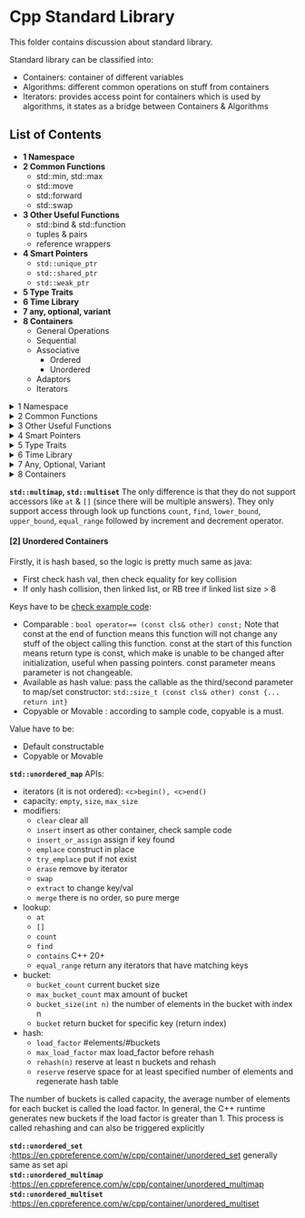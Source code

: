 # Cpp Standard Library
This folder contains discussion about standard library.

Standard library can be classified into:
- Containers: container of different variables
- Algorithms: different common operations on stuff from containers
- Iterators: provides access point for containers which is used by algorithms, it states as a bridge between Containers & Algorithms

## List of Contents
- **1 Namespace**
- **2 Common Functions**
  - std::min, std::max
  - std::move
  - std::forward
  - std::swap
- **3 Other Useful Functions**
  - std::bind & std::function
  - tuples & pairs
  - reference wrappers
- **4 Smart Pointers**
  - `std::unique_ptr`
  - `std::shared_ptr`
  - `std::weak_ptr`
- **5 Type Traits**
- **6 Time Library**
- **7 any, optional, variant**
- **8 Containers**
  - General Operations
  - Sequential
  - Associative
    - Ordered
    - Unordered
  - Adaptors
  - Iterators

<details><summary>1 Namespace</summary>

## 1 Namespace
When we want to include some standard libraries (or header files), we should:
```c++
#include <header_file_name>
```

### Basics of Namespace
Refer to [basics of namespace](001_Namespace/001_Cpp_namespace_basics.pdf) (https://www.geeksforgeeks.org/namespace-in-c/)

We can refer to a namespace by:
```c++
...
namespace namespace_name {
    ... variable definition ...
    ... function definition ...
    ... clss     definition ...
}

namespace_name::variable/function/clss to access objects within functions
```
We can have more than one namespace
```c++
namespace name1 {
    ...
}

namespace name2 {
    ...
}
```

Moreover, since we have to access the variable within those namespaces by: `namespace_name::variable_name`, we can simplify the access by:
- `using`
```c++
using namespace namespace_name; // all variable within this namespace can be called directly
```
- single `using`
```c++
using namespace_name::variable_name; // can call variable_name directly
```
- namespace alias
```c++
alias_name = namespace_name::variable_name;
```

Here is a complete [coding example]()

**A very important note is that if we import something/using something in a cpp file and import it in main, then 
namespace within the file being imported is also visible in main. That is why we should use namespace directly to avoid 
namespace pollution and collision.** 

- same namespace --> same variable (defined in different file) --> error
- different namespace --> same variable --> error if we call the function

</details>

<details><summary>2 Common Functions</summary>

## 2 Common Functions
### 1 std::min & std::max

Check the [code](002_Common_Functions/min_max.cpp) here for an example.

```c++
min(a, b) // Returns the minimal value of a and b.
min(a, b, comp) // Returns the minimal value of a and b according to the predicate comp.
min(initializer list) // Returns the minimal value of the initializer list.
min(initializer list, comp) // Returns the minimal value of the initializer list according to the predicate comp.

// Same works for max/minmax
```
Note that comparator will determine which one is smaller (return true if first argument is smaller than the second one)

### 2 std::move
- First we have to understand what is lvalue and what is rvalue: [video](../02_OOP/BackUpOfVideoReference/lvalues%20and%20rvalues%20in%20C++.mp4)
- Then the following two video give a very good explanation around move semantics
  - [move semantics](002_Common_Functions/BackUpVideos/Move%20Semantics%20in%20C++.mp4)
  - [move operator and std::move](002_Common_Functions/BackUpVideos/stdmove%20and%20the%20Move%20Assignment%20Operator%20in%20C++.mp4)


1. According to function `test_access_object_after_move()` in [file](002_Common_Functions/move.cpp). We can see that object is accessible
even after we call std move on that.
2. `std::move(obj)` does nothing more than convert the object namespace into a rvalue reference. So that it can be used 
for (move constructor, move assign constructor, any place/functions that designed to use of temporary value (rvalue))
3. Yes it is possible to write logic of move stuff (rather than copy) in a copy assign/copy constructor. It is totally possible. But 
we programmers are responsible for write move logic/ copy logic within corresponding functions.

Referring to the video, here is an example of why/how we should use move.
```c++

class MY_STRING{
public:
  char* my_str;
  size_t str_length;
  MY_STRING() {
    this->my_str = nullptr;
    this->str_length = 0;
  }
  
  MY_STRING(int size) {
    this->str_length = size;
    this->my_str = new char[size];
  }
  
  MY_STRING(const MY_STRING& other) {
  
    this->str_length = other.str_length;
    this->my_str = new char[this->str_length];
    memcpy(this->my_str, other.my_str, this->str_length);
  }
  
  MY_STRING(MY_STRING&& other) {
    this->str_length = other.str_length;
    this->my_str = other.my_str;
    other.my_str = nullptr;
    other.str_length = 0;
  }
  
  ~MY_STRING() {
    if (this->my_str) {
      delete [] this->my_str;
      this->my_str = nullptr;
    }
  }
};
```
- Use move constructor so that if we use other string(rvalue) to initialize, it will take over the object instead of 
create a new one. This will save one round of delete array in destructor and allocate memory for new array in constructor.
- Note that we need to set the original MY_STRING's pointer to an array to nullptr so when it is destructed rater than the 
object it moves value to, the underlying char array won't be deleted.

### 3 std::forward
Forward is used when we have nested functions, we pass the argument from first function to next one, we need to use forward
to make sure the data type is not changed. For example: 
- For function templates: https://www.youtube.com/watch?v=srdwFMZY3Hg
- For move constructor [Example Code](/03_Standard_Library/002_Common_Functions/forward.cpp)

It will preserve the lvalue/rvalue reference characteristics and can achieve generics.The function std::forward, 
defined in the header <utility>, empowers you to write function templates, which can identically forward their arguments.
The power of forward will be revisited at template section.

### 4 std::swap
As the code shown :)
```c++
// swap.cpp
...
#include <utility>
...
template <typename T>
inline void swap(T& a, T& b){
  T tmp(std::move(a));
  a= std::move(b);
  b= std::move(tmp);
}
```

</details>


<details><summary>3 Other Useful Functions</summary>

## 3 Other useful functions

### 1 std::bind & std::function & std::placeholders
`std::bind` will take a function and placeholder to formulate new callable object. Which is of type `std::functions`. 
They are all from the header file `<functional>`

Also, use `std::placeholders::_1` ... `std::placeholders::_10` for placeholder. 

The function should have formatted: `function <returnType(placeHolder types...)>` or can just be captured by `auto`

[Example Code Playground](003_Other_Useful_Functions/bind.cpp)

```c++
#include <iostream>
#include <functional>

// for placehoder _1 and _2
using namespace std::placeholders; 

using std::bind;
using std::function;

double divMe(double a, double b){ return a/b; };

int main(){
  std::cout << std::boolalpha;
  function < double(double, double) > myDiv1= bind(divMe, _1, _2);
  function < double(double) > myDiv2= bind(divMe, 2000, _1);
  std::cout << (divMe(2000, 10) == myDiv1(2000, 10)) << '\n';
  std::cout << (myDiv1(2000, 10) == myDiv2(10));
}
```

### 2 pairs & tuples
`std::pair` within `<utility>`
- Defined as `std::pair<type1, type2>` 
- Defined as `std::make_pair(var1, var2)`
- Access by: `pairObj.first`, `pairObj.second`, `std::get<0>(pairObj)`, `std::get<1>(pairObj)`

```c++
// pair.cpp
#include <iostream>
#include <utility>
using namespace std;

int main(){
  pair<const char*, double> charDoub("str", 3.14);
  pair<const char*, double> charDoub2 = make_pair("str", 3.14);
  auto charDoub3 = make_pair("str", 3.14);

  cout << charDoub.first << ", " << charDoub.second << "\n";    // str, 3.14
  charDoub.first = "Str";
  get<1>(charDoub) = 4.14;
  cout << charDoub.first << ", " << charDoub.second << "\n";    // Str, 4.14
  
  return 0;
}
```

`std::tuple`
- Defined as `std::tuple<type1, type2, ...>`
- Defined as `std::make_tuple(var1, var2, ...)`
- Access by: `std::get<x>(tupleObject)`

```c++
#include <iostream>
#include <tuple>
using std::get;

int main(){
  std::tuple<std::string, int, float> tup1("first", 3, 4.17f);
  auto tup2= std::make_tuple("second", 4, 1.1);

  std::cout << get<0>(tup1) << ", " << get<1>(tup1) << ", " << get<2>(tup1) << std::endl; // first, 3, 4.17
  
  std::cout << get<0>(tup2) << ", " << get<1>(tup2) << ", " << get<2>(tup2) << std::endl; // second, 4, 1.1

  std::cout << (tup1 < tup2) << std::endl; // true

  get<0>(tup2)= "Second";

  std::cout << get<0>(tup2) << "," << get<1>(tup2) << "," << get<2>(tup2) << std::endl;  // Second, 4, 1.1

  std::cout << (tup1 < tup2) << std::endl; // false

  auto pair= std::make_pair(1, true);
  std::tuple<int, bool> tup= pair;
  
  return 0;
```

The tuple has, like his younger brother std::pair, a default, a copy, and a move constructor. You can swap tuples with the function std::swap.

### 3 Reference Wrappers
A reference wrapper is a copy-constructive and copy-assignable wrapper for an object of type&, which is defined in the 
header `<functional>`.

声明于 <functional> 中的 class std::reference_wrapper<> 主要用来“喂 ” reference 给function template, 后者原本以 by value方式接受参数。对于一个给定类型 T ，这个 class 提供 `ref ()` 用以隐式转换为 `T&` ，一个 `cref ()` 用以隐式转换为 `const T&` ，这往往允许 function template 得以操作 reference 而不需要另写特化版本。

`auto r = ref(o)` is same as `reference_wrapper<dectype(o)> r(o)`

For example ([source code](./003_Other_Useful_Functions/reference_wrapper.cpp))

```c++
#include <iostream>
#include <functional>

template<typename T>
void functest(T a) {
    ++a;
}

void test_reference_wrapper() {
    int a = 1;
    int &b = a;
    std::cout << "a address: " << &a << std::endl;
    std::cout << "b address: " << &b << std::endl;

    std::cout << "a before functest: " << a << std::endl;
    //functest(a); // a = 1
    //functest(b); // a = 1
    functest(std::ref(a)); // a = 2
    std::cout << "a after  functest: " << a << std::endl;
}
```
Since the template function is taking a pass by value argument, thus changes will not be made on `a`, only if we pass 
reference of `a` to it.

Another example:
```c++
void myAdd(int a, int b, int &r) {
    r = a + b;
}

void test_reference_wrapper_2(){
    int result = 0;
    auto f = std::bind(myAdd, std::placeholders::_1, 20, result);
    f(10);
    std::cout << "result after  myAdd: " << result << std::endl;
}
```
The following function won't change `result`, since bind will make f do not know if result is still valid at the time of
calling the function, so it will use pass by value instead. if we change to `std::ref(result)`, then the change will work.

If object do not support transferring from reference wrapper to original object. We need to use `get()` to get the original object.

What really makes `ref()` and `cref()` so important is that it works with STL. So vector push_back for example won't do a copy constructor.
```c++
#include <algorithm>
#include <list>
#include <vector>
#include <iostream>
#include <numeric>
#include <random>
#include <functional>
 
void print(auto const rem, std::ranges::range auto const& v) {
    for (std::cout << rem; auto const& e : v)
        std::cout << e << ' ';
    std::cout << '\n';
}
 
int main()
{
    std::list<int> l(10);
    std::iota(l.begin(), l.end(), -4);
 
    // can't use shuffle on a list (requires random access), but can use it on a vector
    std::vector<std::reference_wrapper<int>> v(l.begin(), l.end());
 
    std::ranges::shuffle(v, std::mt19937{std::random_device{}()});
 
    print("Contents of the list: ", l);
    print("Contents of the list, as seen through a shuffled vector: ", v);
 
    std::cout << "Doubling the values in the initial list...\n";
    std::ranges::for_each(l, [](int& i) { i *= 2; });
 
    print("Contents of the list, as seen through a shuffled vector: ", v);
}
```
will output
```c++
Contents of the list: -4 -3 -2 -1 0 1 2 3 4 5 
Contents of the list, as seen through a shuffled vector: -1 2 -2 1 5 0 3 -3 -4 4 
Doubling the values in the initial list...
Contents of the list, as seen through a shuffled vector: -2 4 -4 2 10 0 6 -6 -8 8
```

Note that reference wrapper are just a wrapper for pointer, which provide accessor `get()`.
</details>

<details><summary>4 Smart Pointers</summary>

## 4 Smart Pointers

### 1 `std::unique_ptr`
[Reference from source](./004_Smart_Pointers/std__unique_ptr%20-%20cppreference.com.pdf)
- `std::unique_ptr` is a smart pointer that owns and manages another object through a pointer and disposes of that object when the unique_ptr goes out of scope.
- The object is disposed of, using the associated deleter when either of the following happens:
  - the managing unique_ptr object is destroyed
  - the managing unique_ptr object is assigned another pointer via `operator=` or `reset()`.


It is only move constructable, so enable unique ownership. (after move construct, pointer of original source will be changed to `null_ptr`)

For c++14+ , use `std::make_unique` instead for safety.

APIs:
- `reset()` : Resets the resource.
- `release()` : Returns a pointer to the resource and releases it.
- `swap()` : Swaps the resources.
- `get()` : Returns a pointer to the resource.
- `get_deleter()` : Returns the delete function.
- `operator*` : `*` de-referencing the underlying object
- `operator->` : `->` access the underlying object
- `operator[]` : `[]` de-referencing the underlying object


[Example Code](./004_Smart_Pointers/unique_pointer.cpp)
- `test_unique_pointer()`:
  - how unique pointer should be created (`unique_ptr<T> ptr = unique_ptr<T>(new object(...))`), or replace `new object(...)`
  with a pointer pointing to object on heap
  - get deleted as long as code goes out of scope (call destructor of object)
  - get error if passed an object on stack
- `test_unique_pointer_1()`:
  - reset
  - release
  - move constructor
  - swap
- `test_unique_pointer_2()`:
  - self defined deleter : deleter needs to be callable with argument of pointer to the object type
  - `*`, `->`, `[]`

**Note that!!** It is impossible to change the underlying object without knowledge of ptr:
```c++
auto ptr = unique_ptr<T>(new T(...));
ptr.get() = new T(...);
```
Will cause an error since `.get()` only return rvalue.

An linked-list example from source:
```c++
// unique_ptr-based linked list demo
struct List
{
    struct Node
    {
        int data;
        std::unique_ptr<Node> next;
    };
 
    std::unique_ptr<Node> head;
 
    ~List()
    {
        // destroy list nodes sequentially in a loop, the default destructor
        // would have invoked its `next`'s destructor recursively, which would
        // cause stack overflow for sufficiently large lists.
        while (head)
            head = std::move(head->next);
    }
 
    void push(int data)
    {
        head = std::unique_ptr<Node>(new Node{data, std::move(head)});
    }
};
```
It makes the object delete by `head = std::move(head->next);` which push head object out of scope and cause unique_ptr automatically delete get triggerred.

### 2 `std::shared_ptr`

`std::shared_ptr` is copy/move constructable.

`std::shared_ptr` shares ownership of the resource. They have two handles: one for the resource, and one for the 
reference counter. By copying an `std::shared_ptr`, the reference count is increased by one. It is decreased by one if the
`std::shared_ptr` goes out of scope. If the reference counter becomes the value 0, the C++ runtime automatically 
releases the resource.

APIs:
- everything `unique_ptr` has
- `use_count()` : Returns the value of the reference counter.
- `unique()` : Checks if the std::shared_ptr is the exclusive owner of the resource.

Using the `class std::enable_shared_from_this`, we can create objects that return an `std::shared_ptr` to themselves. 
To do so, we must publicly derive the class from `std::enable_shared_from_this`. So the class ShareMe support the method 
shared_from_this, and return `std::shared_ptr`. (Have to create the shared pointer once `shated_ptr<...>(obj)` then 
`obj.shared_from_this()`) can work.

[Example code](./004_Smart_Pointers/shared_ptr.cpp):
- test_shared_ptr:
  - `use_count`
  - `unique`
  - `shared_from_this`
  - `ptr when goes out of scope will get destroyed`
  - `reset will not change the object of other holder, but will cause counter decrease by one`

[Educative site](https://www.educative.io/module/lesson/cpp-standard-library/gxEqV8PQYDY) give an good example about custom
deletor via callable.

### 3 `std::weak_ptr`
`std::weak_ptr` is not a classic smart pointer, since it supports no transparent access to the resource, it only borrows
the resource from a `std::shared_ptr`. It is introduced to solve cyclic reference problem. 
- Create a weak pointer won't increase shared_ptr count.
- The constructor take shared pointer as argument

APIs:
- `expired()` : Checks if the resource was deleted.
- `lock()` : Creates a `std::shared_ptr` on the resource.
- `reset()` : Resets the resource.
- `swap()` : Swaps the resources.
- `use_count()` : 	Returns the value of the reference counter.
<details><summary>Code shows the usage</summary>

```c++
#include <iostream>
#include <memory>

int main(){

  std::cout << std::boolalpha << std::endl;

  auto sharedPtr=std::make_shared<int>(2011);
  std::weak_ptr<int> weakPtr(sharedPtr);
  
  std::cout << "weakPtr.use_count(): " << weakPtr.use_count() << std::endl;
  std::cout << "sharedPtr.use_count(): " << sharedPtr.use_count() << std::endl;
  std::cout << "weakPtr.expired(): " << weakPtr.expired() << std::endl;

  if( std::shared_ptr<int> sharedPtr1 = weakPtr.lock() ) {
    std::cout << "*sharedPtr: " << *sharedPtr << std::endl;
    std::cout << "sharedPtr1.use_count(): " << sharedPtr1.use_count() << std::endl;
  }
  else{
    std::cout << "Don't get the resource!" << std::endl;
  }

  weakPtr.reset();
  if( std::shared_ptr<int> sharedPtr1 = weakPtr.lock() ) {
    std::cout << "*sharedPtr: " << *sharedPtr << std::endl;
    std::cout << "sharedPtr1.use_count(): " << sharedPtr1.use_count() << std::endl;
  }
  else{
    std::cout << "Don't get the resource!" << std::endl;
  }

  std::cout << std::endl;

}
```

```c++
/*
weakPtr.use_count(): 1
sharedPtr.use_count(): 1
weakPtr.expired(): false
*sharedPtr: 2011
sharedPtr1.use_count(): 2
Don't get the resource!
*/
```
</details>

We get cyclic references of `std::shared_ptr` if they refer to each other. If we have a cyclic reference of 
`std::shared_ptr`, the reference counter will never become 0. If we get a cyclic reference, then both object will never 
be released cause memory leakage.

### 4 Performance comparison
`void(*)` pure pointer > `unique_ptr` > `make_unique` > `shared_ptr` > `make_shared`

### 5 Different ways to pass smart pointer
1. `func(unique_ptr<T> ptr)` 
- Express that a function assumes ownership of object T.
- Pass the argument like: `unique_ptr<T> ptr; func(std::move(ptr));` To trigger the move constructor
- Returns the rvalue reference of pointer afterward if still want to use it.

2. `func(unique_ptr<T>& ptr)`
- Used to `reset()` or modify something related to pointer (instead of object itself)
- Pass the argument like: `unique_ptr<T> ptr; func(ptr);`

3. `func(shared_ptr<T> ptr)`
- For the lifetime of the function body, this method is a shared owner of the resource. At the start of the function 
body, we will increase the reference counter (pass by value); at the end of the function, we will decrease the reference
counter; therefore, the resource will stay alive, as long as we use it.

4. `func(shared_ptr<T>& ptr)`
- Not a shared owner so no guarantee the lifetime of object
- More likely used to reset() or modify something about the `shared_ptr` itself rather than underlying object

5. `func(const shared_ptr<T>& ptr)`
- Cannot change ptr
- To be honest, we should use a pointer `(T*)` or a reference `(T&)` as a parameter instead, because there is no added 
value in using a  `std::shared_ptr`.

</details>

<details><summary>5 Type Traits</summary>

## 5 Type Traits
The `<type_traits>` library enables you to check, compare and modify types at compile time. So, there is no overhead on the runtime of your program.

The type traits library and the function static_assert are a powerful pair. 
- On one side, the functions of the type traits library provide the type information at compile time. 
- On the other side, the static_assert function checks the given information at compile time.

```c++
#include <type_traits>
template <typename T> T fac(T a){
     static_assert(std::is_integral<T>::value, "T not integral");
     //...
}
fac(10);
fac(10.1); // with T= double; T not integral
```

Here are some examples of using type traits, all used as `static_assert(std::is_...(T)::value, "msg_if_false")`
```c++
template <class T> struct is_void;
template <class T> struct is_null_pointer;
template <class T> struct is_integral; 
template <class T> struct is_floating_point; 
template <class T> struct is_array;
template <class T> struct is_pointer;
template <class T> struct is_member_object_pointer;
template <class T> struct is_member_function_pointer;
template <class T> struct is_enum;
template <class T> struct is_union;
template <class T> struct is_class;
template <class T> struct is_function;
template <class T> struct is_lvalue_reference;
template <class T> struct is_rvalue_reference;
```
Also there are composite categories & type relationships: https://en.cppreference.com/w/cpp/header/type_traits \
For more details check: https://www.educative.io/module/lesson/cpp-standard-library/JPkDlpDXqlD


</details>

<details><summary>6 Time Library</summary>

## 6 Time Library

All defined in `#include <chrono>`

### 1 Clock
The clock consists of a starting point and a tick. So you can get the current time with the method now.
Different clock provided from   `std::chrono:: ...` have different property

- `std::chrono::system_clock`: System time, which you can synchronize with the external clock.
- `std::chrono::steady_clock`: Clock, which can not be adjusted.
- `std::chrono::high_resolution_clock`: System time with the greatest accuracy.

`std::chrono::system_clock` will refer typically to the 1.1.1970. You can not adjust `std::steady_clock` forward or 
backward in opposite to two other clocks. The methods `to_time_t` and `from_time_t` can be used to convert between 
`std::chrono::system_clock` and `std::time_t objects`.

### 2 Duration
`template <class Rep, class Period = ratio<1>> class duration;`
While rep means which datatype to store duration, period is unit time while ratio 1 is second.

```c++
typedef duration<signed int, nano> nanoseconds;
typedef duration<signed int, micro> microseconds;
typedef duration<signed int, milli> milliseconds;
typedef duration<signed int> seconds;
typedef duration<signed int, ratio< 60>> minutes;
typedef duration<signed int, ratio<3600>> hours;
```

`duration.count()` will return time in any unit/ratio you define. `ratio<x,y>` is off ratio x/y \
`ratio<1,1>` is one second

[Check the code](006_Time_Library/time_lib.cpp):
- `test_duration_count`: check how `count()` work
- `test_clock_casting`: convert between different unit of time duration
  - When Convert from lower larger unit to smaller unit, just use constructor: 
  `std::chrono::minutes m(hours)`, `std::chrono::seconds s(minutes)` ...
  - When Convert from smaller unit to larger unit use:
  `std::chrono::duration_cast<larger_unit>(smaller_unit)`

### 3 Time point
`any_clock.now()` will generate a clock. A time point is consist of a clock and a duration.

[Check the code](006_Time_Library/time_lib.cpp):
- `test_epoch`: epoch is usually 1970.1.1 and can check time until that
</details>

<details><summary>7 Any, Optional, Variant</summary>

## any, optional, variant

Every time you want to use a union use `std::variant`.

Every time you want to use a void* use `std::any`.

Every time you want to return nullptr as an indication of an error use `std::optional`.

### 1 [`std::any`](007_ANY_OPTIONAL_VARIANT/any.cpp)
`#include <any>` \
`std::any` is a type-safe container for single values of any type which is copy-constructible.

There are a few ways to create a `std::any` container `any`. 
- You can use the various constructors or the factory function `std::make_any`. 
- By using `any.emplace`, you directly construct one value into any. 
- `any.reset` lets you destroy the contained object.
- If you want to know whether the container any has a value, use the method `any.has_value`.
- You can even get the typeid of the container object via `any.type`. 
- Thanks to the generic function `std::any_cast` you have access to the contained object. If you specify the wrong type, you will get a `std::bad_any_cast exception`.

### 2 [`std::optional`](007_ANY_OPTIONAL_VARIANT/optional.cpp)
`#include <optional>`

The various constructors and:
- the convenience function `std::make_optional` let you define an optional object opt with or
without a value. 
- `opt.emplace` will construct the contained value in-place and opt.reset will destroy the container 
value. 
- You can explicitly ask a `std::optional` container if it has a value or you can check it in a logical expression.
- `opt.value` returns the value and 
- `opt.value_or` returns the value or a default value.
- If opt has no contained value, the call `opt.value` will throw a `std::bad_optional_access` exception.

### 3 [`std::variant`](007_ANY_OPTIONAL_VARIANT/variant.cpp)
`#include <variant>`

`std::variant` is a type-safe union. An instance of `std::variant` has a value from one of its types. 
- The type must not be a reference, array or void. 
- A `std::variant` can have a type more than once. 
- A default-initialised `std::variant` is initialised with its first type; therefore, its first type must have a default constructor. 
- By using `var.index` you get the zero-based index of the alternative held by the `std::variant var`.
- `var.valueless_by_exception` returns false if the variant holds a value. 
- By using `var.emplace` you can create a new value in-place. 
- There are a few global functions used to access a `std:variant`. 
  - The function template `var.holds_alternative` lets you check if the `std::variant` holds a specified alternative. 
  - You can use `std::get` with an index and with a type as argument. By using an index, you will get the value. 
  - If you invoke `std::get` with a type, you only will get the value if it is unique. If you use an invalid index or a non-unique type, you will get a `std::bad_variant_access exception`. 
  - In contrast to `std::get` which eventually returns an exception, `std::get_if` returns a null pointer in the case of an error.

`std::variant` has an interesting non-member function `std::visit` that allows you to execute a callable on a list of variants. So we don't have to access via `std::get<...>(...)`
```c++
  std::vector<std::variant<char, long, float, int, double, long long>>      
           vecVariant = {5, '2', 5.4, 100ll, 2011l, 3.5f, 2017};

  for (auto& v: vecVariant){        
    std::visit([](auto&& arg){std::cout << arg << " ";}, v);    
                                   // 5 2 5.4 100 2011 3.5 2017                
  }
```

</details>

<details><summary>8 Containers</summary>

## 8 Containers

### 1 General Operations

There are some general operations that is valid for all containers:
- Constructor (taking `std::vector` for example):
  - Default constructor: `std::vector<int> vec1`
  - Range: `std::vector<int> vec2(vec1.begin(), vec1.end())` [it will cause copy](008_Containers/general_operations.cpp)
  - Copy: `std::vector<int> vec3(vec2)` 
  - Copy: `std::vector<int> vec3= vec2`
  - Move: `std::vector<int> vec4(std::move(vec3))` [it won't cause any copy or move, and will clean the original container](008_Containers/general_operations.cpp)
  - Move: `std::vector<int> vec4= std::move(vec3)`
  - Sequence initializer list: `std::vector<int> vec5 {1, 2, 3, 4, 5}`
  - Sequence initializer list: `std::vector<int> vec5= {1, 2, 3, 4, 5}`
  - Destructor: `vec5.~vector()`
  - Clear Element: `vec5.clear()`

Because `std::array` is generated at compile-time, there are a few things that are special. `std::array` has no move 
constructor and can’t be created with a range or with an initializer list. However, a `std::array` can be initialized 
with an aggregate initialization. Also, `std::array` has no method for removing its elements.
- Size `cont #container`
  - `cont.size()` container size
  - `cont.empty()` check if empty (`empty()` is faster O(1) compared to `cont.size() == 0` O(n) and support readability)
- Access `cont #container`
  - `cont.begin()`, `cont.end()`: Pair of iterators to iterate forward.
  - `cont.cbegin()`, `cont.cend()`: Pair of iterators to iterate const forward.
  - `cont.rbegin()`, `cont.rend()`: Pair of iterators to iterate backward.
  - `cont.crbegin()`, `cont.crend()`: Pair of iterators to iterate const backward.
Note these are pointer, so `*(cont.begin()+x)` is indexing xth element.
- Assign & swap: `std::swap` can swap objects between containers (just swap, without recreate or whatever)
- Compare: `==`, `!=`, `<`, `>`, `<=`, `>=` (Unordered associative containers support only the comparison operator == and !=.)
  - Associate compare by: key1->value1->key2->value2->...
  ```c++
  map<int, string> uSet1{{1, "One"}, {3, "two"}};
  map<int, string> uSet2{{1, "one"}, {2, "Two"}};
  cout << (uSet1 < uSet2) << endl;     // 1
  ```
  
### 2 Sequential Containers

There are five sequential containers: `std::array`, `std::vector`, `std::deque`, `std::list`, `std::forward_list` \
Here is a comparison table:
![img](008_Containers/sequential_compare.png)
[Code with test cases about sequential containers](008_Containers/sequential_containers.cpp)

#### [(1) `std::array`](https://en.cppreference.com/w/cpp/container/array)
- `std::array`'s memory is allocated at compile time. So do not support move constructor
- Constructor
  - `std::array<int, 10> arr`: The 10 elements are not initialized.
  - `std::array<int, 10> arr{}`: The 10 elements initialized to 0 by default.
  - `std::array<int, 10> arr{1, 2, 3, 4, 5}`: The unspecified elements are initialized to 0 by default.
- Access `arr`
  - `arr[n]` may work even if n out of bound
  - `arr.at(n)` will check at run time that if n goes out of bound, run time will throw
  - `std::get<n>(arr)` will check at compile time that if n > arr.size() will throw compile error

All others APIs are same as general operation for containers.

#### [(2) `std::vector`](https://en.cppreference.com/w/cpp/container/vector)

- `std::vector` is 95% solution
- Constructor
  - `std::vector<int> vec(10)` create with size 10
  - `std::vector<int> vec{10}` create with one element 10
  - `std::vector<int> vec(10, 1234)` create with size 10 and all fill with 1234
  - `std::vector<int> vec1(vec2.begin(), vec2.end())` this will result in copy of objects
  - `std::vector<int> vec1(std::move(vec2))` transfer objects & vec2 will have `nullptr` for underlying array
- `std::vector<cls> vec(n)` will create n objects by default constructor
- `vec.push_back(obj)`
  - Will add a copy of object (not object itself!! which will definitely cause copy construction unless pass a rvalue object to it) to the end of list
  - If reach maximum capacity, will double, and
    - copy all object of original vector to the new one if `cls(cls&& _) noexcept{}` is not available
    - move otherwise (MAKING MOVE CONSTRUCTOR noexcept!!!!!!)
- `vec.resize(x)`
  - if new size > current size, will push until `vec` have that many objects
  - if new size < current size, will delete until `vec` have that many objects
- `vec.insert(x)`
  - copy assignment will be called (not copy constructor) to move all other elements backward by one
  - x will be inserted via copy/move constructor follow the same rules as `push_back`
  - `vec.insert(vec.begin()+x, item)` insert at x-th indexed place
- `vec.emplace_back(args...)` Creates a new element in vec with args ... .
- `vec.emplace(iterator_pos, args...)` Creates a new element before pos with the args in vec and returns the new position of the element.
- `vec.erase(iterator)` Removes the element at pos(iterator).
- `vec.erase(iterator-begin, iterator-end)`  Removes the elements in the range [first, last).
- `vec.reserve(n)` reserve n elements without creating new stuff (will move to new array is reserve size is larger than current vector capacity)
- `vec.shrink_to_fit()` release all unused memory (move everything to a smaller vector)

#### [(3) `std::deque`](https://en.cppreference.com/w/cpp/container/deque)
`std::deque` is double ended queue so insert on both side is O(1)
![img.png](008_Containers/deque_memory_block.png)

It is done by having vector of vector (many blocks of memory)
- When we insert an element in end it stores that in allocated memory block until it gets filled and when this memory block gets filled with elements then it allocates a new memory block and links it with the end of previous memory block. Now further inserted elements in the back are stored in this new memory block.
- When we insert an element in front it allocates a new memory block and links it with the front of previous memory block. Now further inserted elements in the front are stored in this new memory block unless it gets filled.

Since access means in deque is done by:
1. Based on index get the memory block O(1)
2. Transfer global index to local index (index in memory block) O(1)
3. Access local vector O(1)
So it is constant time access.

- `std::deque::insert` behave same like the one in vector (we can insert more than one element if we pass an initialization list as second argument)
- `std::deque::emplace` behave same like the one in vector
- `std::deque::erase` erase element by position
- `std::deque::push_back` as vector
- `std::deque::push_front` push front
- `std::deque::emplace_back` create a new element at back with args
- `std::deque::emplace_front` same as above but at front
- `std::deque::pop_back` get one from back
- `std::deque::pop_front` get one from front

#### [(4) `std::list`](https://en.cppreference.com/w/cpp/container/list)

`std::list` is a doubled linked list. `std::list` needs the header <list>.
- It supports no random access. So we need to move the iterator `std::advance(li.begin(), x)` to get the (x+1)th element, can advance both forward and backward(negative advance value).
- Accessing an arbitrary element is slow because we might have to iterate through the whole list.
- Adding or removing an element is fast, if the iterator points to the right place.
- If we add or remove an element, the iterator remains valid.
- It has common modifiers: `clear`, `insert`, `emplace`, `erase`, `push_back`, `emplace_back`, `pop_back`, `push_front`, `emplace_front`, `pop_front`, `resize`, `swap`
- `push_...` have same copy/move logic as vector `push_back`

- Special Modifiers
  - `lis.merge(c)` Merges the sorted list c into the sorted list lis, so that lis remains sorted. (works like merge sort, compare and push smaller one, then remaining list) need to define `operator<` in order to let it work
  - `lis.merge(c, comparator)` Merges the sorted list c into the sorted list lis, so that lis remains sorted. Uses op as sorting criteria.
  - `lis.remove(val)` Removes all elements from lis with value val.
  - `lis.remove_if(pre)` Removes all elements from lis, fulfilling the predicate pre.
  - `lis.unique()` Removes adjacent element with the same value. (values not adjacent but with same value will both keep)
  - `lis.unique(pre)` Removes adjacent elements, fulfilling the predicate pre.

#### [(5) `std::forward_list`](https://en.cppreference.com/w/cpp/container/forward_list)
`std::forward_list` is a singly linked list, which needs the header `<forward_list>`. `std::forward_list` has a drastically reduced interface and is optimized for minimal memory requirements.

- It doesn’t support the random access. (and iterator cannot move backward)
- The access of an arbitrary element is slow because in the worst case, we have to iterate forward through the whole list.
- To add or remove an element is fast, if the iterator points to the right place.
- If we add or remove an element, the iterator remains valid.
- APIs:
  - `forw.before_begin()` Returns an iterator before the first element.
  - `forw.emplace_after(pos, args...)` Creates an element after pos with the arguments args....
  - `forw.emplace_front(args...)` Creates an element at the beginning of forw with the arguments args....
  - `forw.erase_after(pos, ...)` Removes from forw the element pos or a range of elements, starting with pos.
  - `forw.insert_after(pos, ...)` Inserts new elements after pos. These elements can be single elements, ranges or initialiser lists.
  - `forw.merge(c)` Merges the sorted forward list c into the sorted forward list forw, so that forw keeps sorted.
  - `forw.merge(c, op)` Merges the forward sorted list c into the forward sorted list forw, so that forw keeps sorted. Uses op as sorting criteria.
  - `forw.unique()` Removes adjacent element with the same value.
  - `forw.unique(pre)` Removes adjacent elements, fulfilling the predicate pre.

### 3 Associate Containers
There are eight associate containers:
`map`, `set`, `multimap`, `multiset`, `unordered_map`, `unordered_set`, `unordered_multimap`, `unordered_multiset`

- `map`/`set`: key-value, key
- `multi<map/set>`/`<map/set>`: multiple key, unique key
- `unordered_<map/set/>`: hash based key/ BR-tree based sorted key

All of them have similar insertion/deletion APIs like `insert()`, `emplace()`, `erase()`

#### [1] Ordered associate container
Underlying is a Red-Black tree that manages the sorted keys:
- [RB basic](008_Containers/RB-tree/RB-trees_01_basics.mp4)
- [RB_rotation](008_Containers/RB-tree/RB-trees_02_rotations.mp4)
- [RB_insertion](008_Containers/RB-tree/RB-trees_03_insertion_strategy.mp4)
- [RB_insertion_examples](008_Containers/RB-tree/RB-trees_04_insertion_examples.mp4)
- [RB_deletion](008_Containers/RB-tree/RB-trees_05_deletions.mp4)

Since key needs to be comparable so they can be managed by a RB-tree. All keys in ordered associate container needs to implement `operator<`.

Note that increment and decrement of iterator on sorted associate is O(log(N)). (go left by one, then keep going right) (go right by one, then keep going left)...
```c++
//gcc-4.8.1/libstdc++-v3/src/c++98/tree.cc
static _Rb_tree_node_base*
local_Rb_tree_increment(_Rb_tree_node_base* __x) throw ()
{
if (__x->_M_right != 0)
{
__x = __x->_M_right;
while (__x->_M_left != 0)
__x = __x->_M_left;
}
else
{
_Rb_tree_node_base* __y = __x->_M_parent;
while (__x == __y->_M_right)
{
__x = __y;
__y = __y->_M_parent;
}
if (__x->_M_right != __y)
__x = __y;
}
return __x;
}

_Rb_tree_node_base*
_Rb_tree_increment(_Rb_tree_node_base* __x) throw ()
{
return local_Rb_tree_increment(__x);
}

const _Rb_tree_node_base*
_Rb_tree_increment(const _Rb_tree_node_base* __x) throw ()
{
return local_Rb_tree_increment(const_cast<_Rb_tree_node_base*>(__x));
}
```

`<multi<map/set>>`: http://www.aoc.nrao.edu/php/tjuerges/ALMA/STL/html-4.1.2/stl__tree_8h-source.html#l00850
```c++
insert_equal(const _Val& __v)
00851     {
00852       _Link_type __x = _M_begin();
00853       _Link_type __y = _M_end();
00854       while (__x != 0)
00855     {
00856       __y = __x;
00857       __x = _M_impl._M_key_compare(_KeyOfValue()(__v), _S_key(__x)) ?
00858             _S_left(__x) : _S_right(__x);
00859     }
00860       return _M_insert(__x, __y, __v);
00861     }
```
The difference is that multi-map won't check key equality, and will keep searching down the tree until find insertion point.

```c++
template < class key, class val, class Comp= less<key>,
           class Alloc= allocator<pair<const key, val> >
class map;
```
Map needs less comparator and allocator.

```c++
template < class T, class Comp = less<T>,
           class Alloc = allocator<T> >
class set;
```
Set needs allocator that only allocate keys.

**`std::map`**

- self defined class for key needs to support `operator<` check code [test_map](008_Containers/associative_containers.cpp)
- [moving objects into map](008_Containers/associative_containers.cpp):
  - `bin[x] = ?` will first create an object with key x, then use copy assign/move assign operator
  - `bin[x]` if x not exist, will initialize one. If x exist, it will just give it out
  - `emplace` can create object instead of copy, move to it...
  - moving r-value objects into map follow same logic as vector, check code example.
  - Probably should use smart pointers :)
  - We can pass in comparator when constructing map: `std::map<int, std::string, std::greater<int>>`
- APIs: https://en.cppreference.com/w/cpp/container/map
  - access: `at`, `[]`
  - iterators: `<c><r><begin/end>`, `itr`:
    - `itr->first` key
    - `itr->second` value
  - capacity:
    - `empty`
    - `size`
    - `max_size`
  - modifiers:
    - `clear` clear all
    - `insert` insert key-val pair
    - `insert_or_assign` assign if key exist
    - `emplace` create at place
    - `try_emplace` emplace if key not exist
    - `erase` erase based on an iterator (pointer) or a pair (range), it will return a pointer point to next largest element
    - `swap`
    - `extract`: https://en.cppreference.com/w/cpp/container/map/extract change key without reallocation
    - `merge` insert nodes from one by one to another
  - lookup:
    - `count`: count keys (compare equality)
    - `find`: finds element with specific key (no guarantee it is the first occurrence). `bin.end()` if not found
    - `ordAssCont.lower_bound(key)`: return the first key in the iterator where the key can be inserted
    - `ordAssCont.upper_bound(key)`: return the last position where the key can be inserted (key this iterator currently point to should be larger than the searching key)
    - `ordAssCont.equal_range(key)`: (lower_bound, upper_bound) range
    - Iterators found here can be incremented and decremented.

**`std::set`**

APIs: https://en.cppreference.com/w/cpp/container/set
- access: na
- iterators: `<c><r><begin/end>`, `*itr` for access
- capacity: `empty`, `size`, `max_size`
- modifiers: `clear`, `insert`, `emplace`, `erase`, `swap`, `extract`, `merge`
- lookup: `count`, `find`, `lower_bound`, `upper_bound`, `equal_range`, `contains` c++ 20+
</details>

**`std::multimap`, `std::multiset`**
The only difference is that they do not support accessors like `at` & `[]` (since there will be multiple answers).
They only support access through look up functions `count`, `find`, `lower_bound`, `upper_bound`, `equal_range` followed by increment and decrement operator.

#### [2] Unordered Containers

Firstly, it is hash based, so the logic is pretty much same as java:
- First check hash val, then check equality for key collision
- If only hash collision, then linked list, or RB tree if linked list size > 8

Keys have to be [check example code](008_Containers/associative_containers.cpp):
- Comparable : `bool operator== (const cls& other) const;` Note that const at the end of function means this function will not change any stuff of the object calling this function. const at the start of this function means return type is const, which make is unable to be changed after initialization, useful when passing pointers. const parameter means parameter is not changeable.
- Available as hash value: pass the callable as the third/second parameter to map/set constructor: `std::size_t (const cls& other) const {... return int}`
- Copyable or Movable : according to sample code, copyable is a must.

Value have to be:
- Default constructable
- Copyable or Movable

**`std::unordered_map`**
APIs:
- iterators (it is not ordered): `<c>begin(), <c>end()`
- capacity: `empty`, `size`, `max_size`
- modifiers:
  - `clear` clear all
  - `insert` insert as other container, check sample code
  - `insert_or_assign` assign if key found
  - `emplace` construct in place
  - `try_emplace` put if not exist
  - `erase` remove by iterator
  - `swap` 
  - `extract` to change key/val
  - `merge` there is no order, so pure merge
- lookup:
  - `at` 
  - `[]`
  - `count`
  - `find`
  - `contains` C++ 20+
  - `equal_range` return any iterators that have matching keys
- bucket:
  - `bucket_count` current bucket size
  - `max_bucket_count` max amount of bucket
  - `bucket_size(int n)` the number of elements in the bucket with index n
  - `bucket` return bucket for specific key (return index)
- hash:
  - `load_factor` #elements/#buckets
  - `max_load_factor` max load_factor before rehash
  - `rehash(n)` reserve at least n buckets and rehash
  - `reserve` reserve space for at least specified number of elements and regenerate hash table

The number of buckets is called capacity, the average number of elements for each bucket is called the load factor. In general, the C++ runtime generates new buckets if the load factor is greater than 1. This process is called rehashing and can also be triggered explicitly

**`std::unordered_set`** :https://en.cppreference.com/w/cpp/container/unordered_set generally same as set api\
**`std::unordered_multimap`** :https://en.cppreference.com/w/cpp/container/unordered_multimap
**`std::unordered_multiset`** :https://en.cppreference.com/w/cpp/container/unordered_multiset
